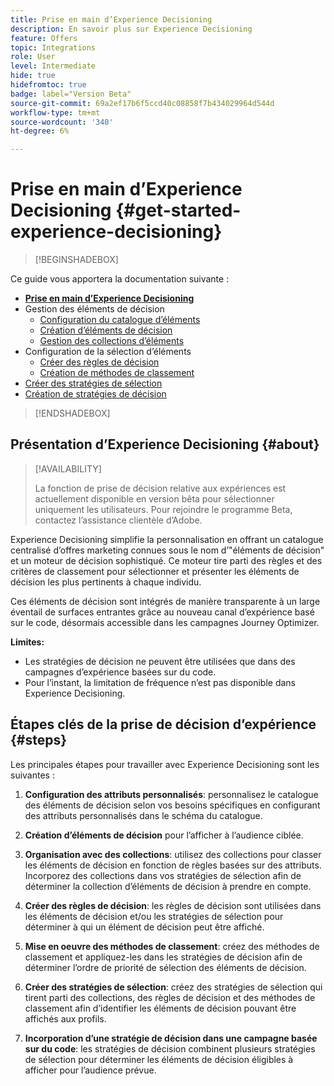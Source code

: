 ```yaml
---
title: Prise en main d’Experience Decisioning
description: En savoir plus sur Experience Decisioning
feature: Offers
topic: Integrations
role: User
level: Intermediate
hide: true
hidefromtoc: true
badge: label="Version Beta"
source-git-commit: 69a2ef17b6f5ccd40c08858f7b434029964d544d
workflow-type: tm+mt
source-wordcount: '340'
ht-degree: 6%

---
```


# Prise en main d’Experience Decisioning {#get-started-experience-decisioning}

>[!BEGINSHADEBOX]

Ce guide vous apportera la documentation suivante :

* **[Prise en main d’Experience Decisioning](gs-experience-decisioning.md)**
* Gestion des éléments de décision
   * [Configuration du catalogue d’éléments](catalogs.md)
   * [Création d’éléments de décision](items.md)
   * [Gestion des collections d’éléments](collections.md)
* Configuration de la sélection d’éléments
   * [Créer des règles de décision](rules.md)
   * [Création de méthodes de classement](ranking.md)
* [Créer des stratégies de sélection](selection-strategies.md)
* [Création de stratégies de décision](create-decision.md)

>[!ENDSHADEBOX]

## Présentation d’Experience Decisioning {#about}

>[!AVAILABILITY]
>
>La fonction de prise de décision relative aux expériences est actuellement disponible en version bêta pour sélectionner uniquement les utilisateurs. Pour rejoindre le programme Beta, contactez l’assistance clientèle d’Adobe.

Experience Decisioning simplifie la personnalisation en offrant un catalogue centralisé d’offres marketing connues sous le nom d’&quot;éléments de décision&quot; et un moteur de décision sophistiqué. Ce moteur tire parti des règles et des critères de classement pour sélectionner et présenter les éléments de décision les plus pertinents à chaque individu.

Ces éléments de décision sont intégrés de manière transparente à un large éventail de surfaces entrantes grâce au nouveau canal d’expérience basé sur le code, désormais accessible dans les campagnes Journey Optimizer.

**Limites:**

* Les stratégies de décision ne peuvent être utilisées que dans des campagnes d’expérience basées sur du code.
* Pour l’instant, la limitation de fréquence n’est pas disponible dans Experience Decisioning.

## Étapes clés de la prise de décision d’expérience {#steps}

Les principales étapes pour travailler avec Experience Decisioning sont les suivantes :

1. **Configuration des attributs personnalisés**: personnalisez le catalogue des éléments de décision selon vos besoins spécifiques en configurant des attributs personnalisés dans le schéma du catalogue.

1. **Création d’éléments de décision** pour l’afficher à l’audience ciblée.

1. **Organisation avec des collections**: utilisez des collections pour classer les éléments de décision en fonction de règles basées sur des attributs. Incorporez des collections dans vos stratégies de sélection afin de déterminer la collection d’éléments de décision à prendre en compte.

1. **Créer des règles de décision**: les règles de décision sont utilisées dans les éléments de décision et/ou les stratégies de sélection pour déterminer à qui un élément de décision peut être affiché.

1. **Mise en oeuvre des méthodes de classement**: créez des méthodes de classement et appliquez-les dans les stratégies de décision afin de déterminer l’ordre de priorité de sélection des éléments de décision.

1. **Créer des stratégies de sélection**: créez des stratégies de sélection qui tirent parti des collections, des règles de décision et des méthodes de classement afin d’identifier les éléments de décision pouvant être affichés aux profils.

1. **Incorporation d’une stratégie de décision dans une campagne basée sur du code**: les stratégies de décision combinent plusieurs stratégies de sélection pour déterminer les éléments de décision éligibles à afficher pour l’audience prévue.

<!--## Glossary-->

